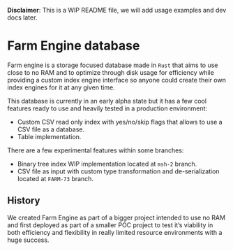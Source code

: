 **Disclaimer**: This is a WIP README file, we will add usage examples and dev docs later.

# Farm Engine database
Farm engine is a storage focused database made in `Rust` that aims to use close to no RAM and to optimize through disk usage for efficiency while providing a custom index engine interface so anyone could create their own index engines for it at any given time.

This database is currently in an early alpha state but it has a few cool features ready to use and heavily tested in a production environment:
- Custom CSV read only index with yes/no/skip flags that allows to use a CSV file as a database.
- Table implementation.

There are a few experimental features within some branches:
- Binary tree index WIP implementation located at `msh-2` branch.
- CSV file as input with custom type transformation and de-serialization located at `FARM-73` branch.

## History
We created Farm Engine as part of a bigger project intended to use no RAM and first deployed as part of a smaller POC project to test it’s viability in both efficiency and flexibility in really limited resource environments with a huge success.
